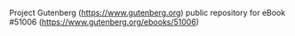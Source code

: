Project Gutenberg (https://www.gutenberg.org) public repository for
eBook #51006 (https://www.gutenberg.org/ebooks/51006)
